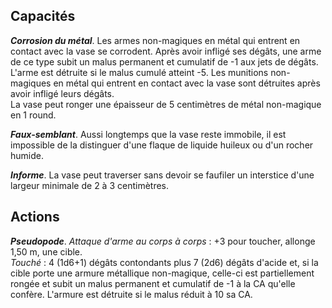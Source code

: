 ## Capacités
_**Corrosion du métal**_. Les armes non-magiques en métal qui entrent en contact avec la vase se corrodent. Après avoir infligé ses dégâts, une arme de ce type subit un malus permanent et cumulatif de -1 aux jets de dégâts. L'arme est détruite si le malus cumulé atteint -5. Les munitions non-magiques en métal qui entrent en contact avec la vase sont détruites après avoir infligé leurs dégâts.  
La vase peut ronger une épaisseur de 5 centimètres de métal non-magique en 1 round.

_**Faux-semblant**_. Aussi longtemps que la vase reste immobile, il est impossible de la distinguer d'une flaque de liquide huileux ou d'un rocher humide.

_**Informe**_. La vase peut traverser sans devoir se faufiler un interstice d'une largeur minimale de 2 à 3 centimètres.

## Actions
_**Pseudopode**_. _Attaque d'arme au corps à corps_ : +3 pour toucher, allonge 1,50 m, une cible.  
_Touché_ : 4 (1d6+1) dégâts contondants plus 7 (2d6) dégâts d'acide et, si la cible porte une armure métallique non-magique, celle-ci est partiellement rongée et subit un malus permanent et cumulatif de -1 à la CA qu'elle confère. L'armure est détruite si le malus réduit à 10 sa CA.
